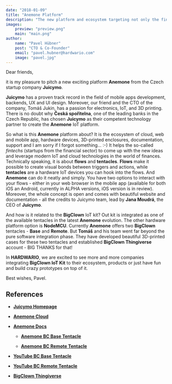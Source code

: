 ```yaml
---
date: "2018-01-09"
title: "Anemone Platform"
description: "The new platform and ecosystem targeting not only the fintech startups"
images:
    preview: "preview.png"
    main: "main.png"
author:
    name: "Pavel Hübner"
    post: "CTO & Co-Founder"
    email: "pavel.hubner@hardwario.com"
    image: "pavel.jpg"
---
```


Dear friends,

it is my pleasure to pitch a new exciting platform **Anemone** from the Czech startup company **Juicymo**.

**Juicymo** has a proven track record in the field of mobile apps development, backends, UX and UI design. Moreover, our friend and the CTO of the company, Tomáš Jukin, has a passion for electronics, IoT, and 3D printing. There is no doubt why **Česká spořitelna**, one of the leading banks in the Czech Republic, has chosen **Juicymo** as their competent technology partner to create the **Anemone** IoT platform.

So what is this **Anemone** platform about? It is the ecosystem of cloud, web and mobile app, hardware devices, 3D-printed enclosures, documentation, support and I am sorry if I forgot something... :-) It helps the so-called *fintechs* (startups from the financial sector) to come up with the new ideas and leverage modern IoT and cloud technologies in the world of finances. Technically speaking, it is about **flows** and **tentacles**. **Flows** make it possible to create visual bonds between triggers and actions, while **tentacles** are a hardware IoT devices you can hook into the flows. And **Anemone** can do it neatly and simply. You have two options to interact with your flows - either in your web browser in the mobile app (available for both iOS an Android, currently in ALPHA versions, iOS version is in review). Moreover, the whole concept is open and comes with beautiful website and documentation - all the credits to Juicymo team, lead by **Jana Moudrá**, the CEO of **Juicymo**.

And how is it related to the **BigClown** IoT kit? Out kit is integrated as one of the available tentacles in the latest **Anemone** evolution. The other hardware platform option is **NodeMCU**. Currently **Anemone** offers two **BigClown** tentacles - **Base** and **Remote**. But **Tomáš** and his team went far beyond the pure software integration phase. They have developed beautiful 3D-printed cases for these two tentacles and established **BigClown Thingiverse** account - BIG THANKS for that!

In **HARDWARIO**, we are excited to see more and more companies integrating **BigClown IoT Kit** to their ecosystem, products or just have fun and build crazy prototypes on top of it.

Best wishes, Pavel.

## References

* [**Juicymo Homepage**](https://www.juicymo.cz/)

* [**Anemone Cloud**](https://www.anemone.cloud/)

* [**Anemone Docs**](https://docs.anemone.cloud/)

    * [**Anemone BC Base Tentacle**](https://docs.anemone.cloud/devices/bc_base/)

    * [**Anemone BC Remote Tentacle**](https://docs.anemone.cloud/devices/bc_remote/)

* [**YouTube BC Base Tentacle**](https://youtu.be/GvNytCctd0o)

* [**YouTube BC Remote Tentacle**](https://youtu.be/x9W_YIcg2OI)

* [**BigClown Thingiverse**](https://www.thingiverse.com/groups/bigclown/things)

